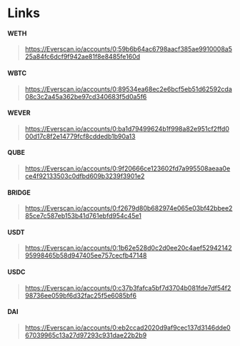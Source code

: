 
# Links

#### WETH

> https://Everscan.io/accounts/0:59b6b64ac6798aacf385ae9910008a525a84fc6dcf9f942ae81f8e8485fe160d

#### WBTC

> https://Everscan.io/accounts/0:89534ea68ec2e6bcf5eb51d62592cda08c3c2a45a362be97cd340683f5d0a5f6

#### WEVER

> https://Everscan.io/accounts/0:ba1d79499624b1f998a82e951cf2ffd000d17c8f2e14779fcf8cddedb1b90a13

#### QUBE

> https://Everscan.io/accounts/0:9f20666ce123602fd7a995508aeaa0ece4f92133503c0dfbd609b3239f3901e2

#### BRIDGE

> https://Everscan.io/accounts/0:f2679d80b682974e065e03bf42bbee285ce7c587eb153b41d761ebfd954c45e1

#### USDT

> https://Everscan.io/accounts/0:1b62e528d0c2d0ee20c4aef5294214295998465b58d947405ee757cecfb47148

#### USDC

> https://Everscan.io/accounts/0:c37b3fafca5bf7d3704b081fde7df54f298736ee059bf6d32fac25f5e6085bf6

#### DAI

> https://Everscan.io/accounts/0:eb2ccad2020d9af9cec137d3146dde067039965c13a27d97293c931dae22b2b9
